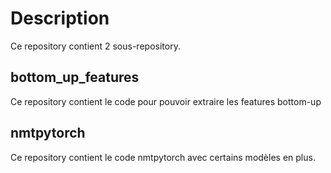 # Description
Ce repository contient 2 sous-repository.

## bottom_up_features
Ce repository contient le code pour pouvoir extraire les features bottom-up
## nmtpytorch
Ce repository contient le code nmtpytorch avec certains modèles en plus.
